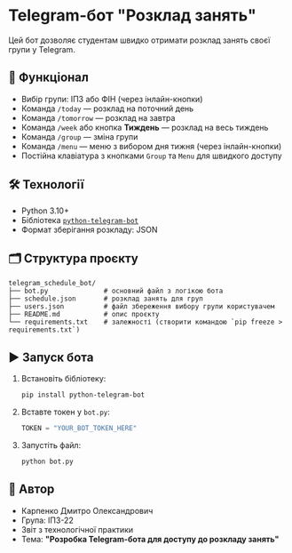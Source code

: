# Telegram-бот "Розклад занять"

Цей бот дозволяє студентам швидко отримати розклад занять своєї групи у Telegram.

## 🔧 Функціонал

- Вибір групи: ІПЗ або ФІН (через інлайн-кнопки)
- Команда `/today` — розклад на поточний день
- Команда `/tomorrow` — розклад на завтра
- Команда `/week` або кнопка **Тиждень** — розклад на весь тиждень
- Команда `/group` — зміна групи
- Команда `/menu` — меню з вибором дня тижня (через інлайн-кнопки)
- Постійна клавіатура з кнопками `Group` та `Menu` для швидкого доступу

## 🛠️ Технології

- Python 3.10+
- Бібліотека [`python-telegram-bot`](https://github.com/python-telegram-bot/python-telegram-bot)
- Формат зберігання розкладу: JSON

## 🗂 Структура проєкту

```
telegram_schedule_bot/
├── bot.py              # основний файл з логікою бота
├── schedule.json       # розклад занять для груп
├── users.json          # файл збереження вибору групи користувачем
├── README.md           # опис проєкту
└── requirements.txt    # залежності (створити командою `pip freeze > requirements.txt`)
```

## ▶️ Запуск бота

1. Встановіть бібліотеку:

   ```bash
   pip install python-telegram-bot
   ```

2. Вставте токен у `bot.py`:

   ```python
   TOKEN = "YOUR_BOT_TOKEN_HERE"
   ```

3. Запустіть файл:
   ```bash
   python bot.py
   ```

## 📌 Автор

- Карпенко Дмитро Олександрович
- Група: ІПЗ-22
- Звіт з технологічної практики  
- Тема: **"Розробка Telegram-бота для доступу до розкладу занять"**
